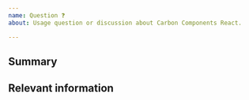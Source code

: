 ```yaml
---
name: Question ❓
about: Usage question or discussion about Carbon Components React.

---
```


<!--

Hi there! 👋 Hope everything is going okay using projects from the Carbon Design
System. It looks like you might have a question about our work, so we wanted to
share a couple resources that you could use if you haven't tried them yet 🙂.

If you're an IBMer, we have a couple of Slack channels available across all IBM
Workspaces:

- #carbon-design-system for questions about the Design System
- #carbon-components for questions about component styles
- #carbon-react for questions about our React components

If these resources don't work out, help us out by filling out a couple of
details below!

-->

## Summary

## Relevant information

<!-- Provide as much useful information as you can -->
